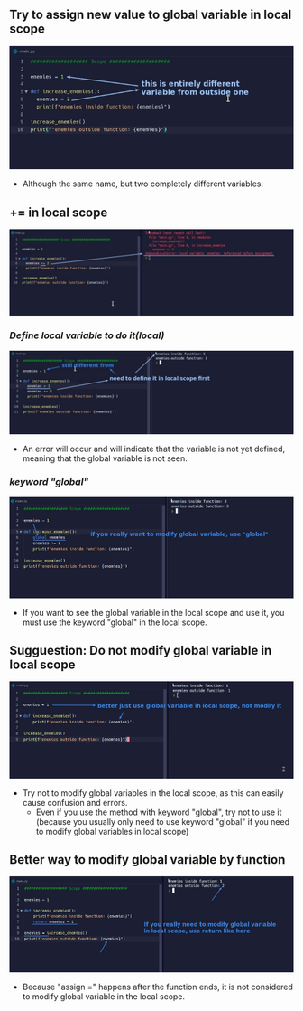 ## **Try to assign new value to global variable in local scope**

![Alt same name and assign in local scope](pic/01.jpg)

- Although the same name, but two completely different variables.

## **+= in local scope**

![Alt += in local scope](pic/02.jpg)

### _Define local variable to do it(local)_

![Alt solve error](pic/03.jpg)

- An error will occur and will indicate that the variable is not yet defined, meaning that the global variable is not seen.

### _keyword "global"_

![Alt global keyword](pic/04.jpg)

- If you want to see the global variable in the local scope and use it, you must use the keyword "global" in the local scope.

## **Sugguestion: Do not modify global variable in local scope**

![Alt better just...](pic/05.jpg)

- Try not to modify global variables in the local scope, as this can easily cause confusion and errors.
  - Even if you use the method with keyword "global", try not to use it (because you usually only need to use keyword "global" if you need to modify global variables in local scope)

## **Better way to modify global variable by function**

![Alt operate after return](pic/06.jpg)

- Because "assign =" happens after the function ends, it is not considered to modify global variable in the local scope.
